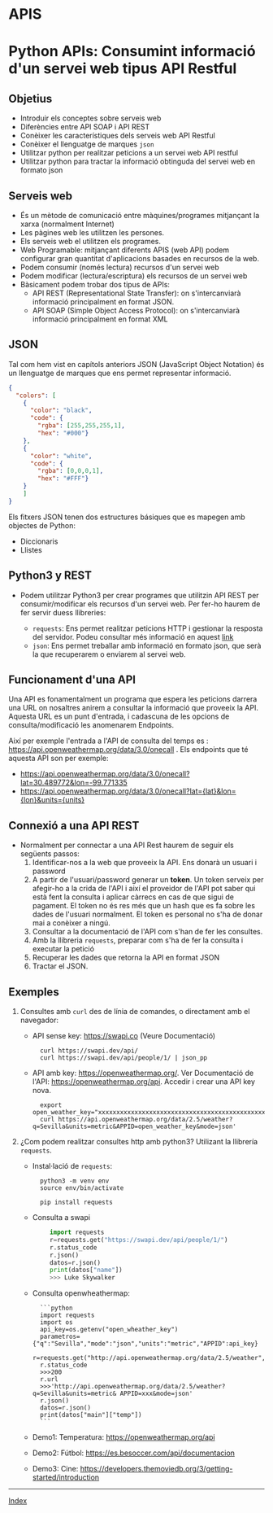 # APIS
# Python APIs: Consumint informació d'un servei web tipus API Restful 

## Objetius

* Introduir els conceptes sobre serveis web
* Diferències entre API SOAP i API REST
* Conèixer les característiques dels serveis web API Restful
* Conèixer el llenguatge de marques `json` 
* Utilitzar python per realitzar peticions a un servei web API restful
* Utilitzar python para tractar la informació obtinguda del servei web en formato json


## Serveis web

* És un mètode de comunicació entre màquines/programes mitjançant la xarxa (normalment Internet)
* Les pàgines web les utilitzen les persones.
* Els serveis web el utilitzen els programes.
* Web Programable: mitjançant diferents APIS (web API) podem configurar gran quantitat d'aplicacions basades en recursos de la web.
* Podem consumir (només lectura) recursos d'un servei web
* Podem modificar (lectura/escriptura) els recursos de un servei web
* Bàsicament podem trobar dos tipus de APIs:
  * API REST (Representational State Transfer): on s'intercanviarà informació principalment en format JSON.
  * API SOAP (Simple Object Access Protocol): on s'intercanviarà informació principalment en format XML


## JSON

Tal com hem vist en capítols anteriors JSON (JavaScript Object Notation) és un llenguatge de  marques que ens permet representar informació.
```json
{
  "colors": [
    {
      "color": "black",
      "code": {
        "rgba": [255,255,255,1],
        "hex": "#000"}
    },
    {
      "color": "white",
      "code": {
        "rgba": [0,0,0,1],
        "hex": "#FFF"}
    }
    ]
}
```
Els fitxers JSON tenen dos estructures básiques que es mapegen amb objectes de Python:
* Diccionaris
* Llistes

## Python3  y REST

* Podem utilitzar Python3 per crear programes que utilitzin API REST per consumir/modificar els recursos d'un servei web. Per fer-ho haurem de fer servir duess llibreries:

    * `requests`: Ens permet realitzar peticions HTTP i gestionar la resposta del servidor. Podeu consultar més informació en aquest [link](https://pypi.org/project/requests/)
    * `json`: Ens permet treballar amb informació en formato json, que serà la que recuperarem o enviarem al servei web.


## Funcionament d'una API

Una API es fonamentalment un programa que espera les peticions darrera una URL on nosaltres anirem a consultar la informació que proveeix la API. Aquesta URL es un punt d'entrada, i cadascuna de les opcions de consulta/modificació les anomenarem Endpoints.

Així per exemple l'entrada a l'API de consulta del temps es : https://api.openweathermap.org/data/3.0/onecall . Els endpoints que té aquesta API son per exemple:

 * https://api.openweathermap.org/data/3.0/onecall?lat=30.489772&lon=-99.771335
 * https://api.openweathermap.org/data/3.0/onecall?lat={lat}&lon={lon}&units={units}


## Connexió a una API REST

* Normalment per connectar a una API Rest haurem de seguir els següents passos:
  1. Identificar-nos a la web que proveeix la API. Ens donarà un usuari i password
  2. A partir de l'usuari/password generar un **token**. Un token serveix per afegir-ho a la crida de l'API i així el proveidor de l'API pot saber qui està fent la consulta i aplicar càrrecs en cas de que sigui de pagament. El token no és res més que un hash que es fa sobre les dades de l'usuari normalment. El token es personal no s'ha de donar mai a conèixer a ningú.
  3. Consultar a la documentació de l'API com s'han de fer les consultes.
  4. Amb la llibreria `requests`, preparar com s'ha de fer la consulta i executar la petició
  5. Recuperar les dades que retorna la API en format JSON
  6. Tractar el JSON.

## Exemples

1. Consultes amb `curl` des de línia de comandes, o directament amb el navegador:

    * API sense key: https://swapi.co (Veure Documentació)

            curl https://swapi.dev/api/
            curl https://swapi.dev/api/people/1/ | json_pp 

    * API amb key: https://openweathermap.org/. Ver Documentació de l'API: https://openweathermap.org/api. Accedir i crear una API key nova.

            export open_weather_key="xxxxxxxxxxxxxxxxxxxxxxxxxxxxxxxxxxxxxxxxxxxxxxxxxx"
            curl https://api.openweathermap.org/data/2.5/weather?q=Sevilla&units=metric&APPID=open_weather_key&mode=json'


2. ¿Com podem realitzar consultes http amb python3? Utilizant la llibrería `requests`.

    * Instal·lació de `requests`:

            python3 -m venv env
            source env/bin/activate

            pip install requests

    * Consulta a swapi
    ```python
            import requests
            r=requests.get("https://swapi.dev/api/people/1/")
            r.status_code            
            r.json()
            datos=r.json()
            print(datos["name"])
            >>> Luke Skywalker
    ```
            
    * Consulta openwheathermap:

            ```python
            import requests
            import os
            api_key=os.getenv("open_wheather_key")
            parametros={"q":"Sevilla","mode":"json","units":"metric","APPID":api_key}
            r=requests.get("http://api.openweathermap.org/data/2.5/weather",params=parametros)
            r.status_code
            >>>200
            r.url
            >>>'http://api.openweathermap.org/data/2.5/weather?q=Sevilla&units=metric& APPID=xxx&mode=json'
            r.json()
            datos=r.json()
            print(datos["main"]["temp"])
            ```
            
    * Demo1: Temperatura: https://openweathermap.org/api
    * Demo2: Fútbol: https://es.besoccer.com/api/documentacion
    * Demo3: Cine: https://developers.themoviedb.org/3/getting-started/introduction
    
    
***
[Index](../../README.md)
